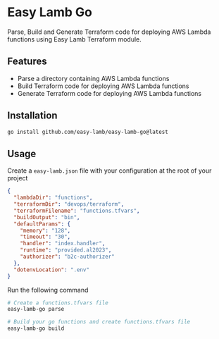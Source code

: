 # Easy Lamb Go

Parse, Build and Generate Terraform code for deploying AWS Lambda functions using Easy Lamb Terraform module.

## Features

- Parse a directory containing AWS Lambda functions
- Build Terraform code for deploying AWS Lambda functions
- Generate Terraform code for deploying AWS Lambda functions

## Installation

```bash
go install github.com/easy-lamb/easy-lamb-go@latest
```

## Usage

Create a `easy-lamb.json` file with your configuration at the root of your project

```json
{
  "lambdaDir": "functions",
  "terraformDir": "devops/terraform",
  "terraformFilename": "functions.tfvars",
  "buildOutput": "bin",
  "defaultParams": {
    "memory": "128",
    "timeout": "30",
    "handler": "index.handler",
    "runtime": "provided.al2023",
    "authorizer": "b2c-authorizer"
  },
  "dotenvLocation": ".env"
}
```

Run the following command

```bash
# Create a functions.tfvars file
easy-lamb-go parse
```

```bash
# Build your go functions and create functions.tfvars file
easy-lamb-go build
```
